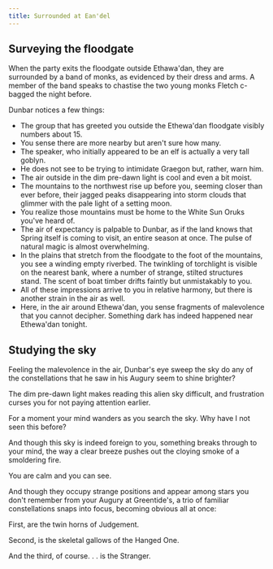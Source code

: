 ```yaml
---
title: Surrounded at Ean'del
---
```


## Surveying the floodgate

When the party exits the floodgate outside Ethawa'dan, they are surrounded by a band of monks, as evidenced by their dress and arms. A member of the band speaks to chastise the two young monks Fletch c-bagged the night before. 

Dunbar notices a few things:

* The group that has greeted you outside the Ethewa'dan floodgate visibly numbers about 15.
* You sense there are more nearby but aren't sure how many.
* The speaker, who initially appeared to be an elf is actually a very tall goblyn.
* He does not see to be trying to intimidate Graegon but, rather, warn him.
* The air outside in the dim pre-dawn light is cool and even a bit moist.
* The mountains to the northwest rise up before you, seeming closer than ever before, their jagged peaks disappearing into storm clouds that glimmer with the pale light of a setting moon.
* You realize those mountains must be home to the White Sun Oruks you've heard of.
* The air of expectancy is palpable to Dunbar, as if the land knows that Spring itself is coming to visit, an entire season at once. The pulse of natural magic is almost overwhelming.
* In the plains that stretch from the floodgate to the foot of the mountains, you see a winding empty riverbed. The twinkling of torchlight is visible on the nearest bank, where a number of strange, stilted structures stand. The scent of boat timber drifts faintly but unmistakably to you. 
* All of these impressions arrive to you in relative harmony, but there is another strain in the air as well.
* Here, in the air around Ethewa'dan, you sense fragments of malevolence that you cannot decipher. Something dark has indeed happened near Ethewa'dan tonight.

## Studying the sky

Feeling the malevolence in the air, Dunbar's eye sweep the sky
do any of the constellations that he saw in his Augury seem to shine brighter?

The dim pre-dawn light makes reading this alien sky difficult, and frustration curses you for not paying attention earlier. 

For a moment your mind wanders as you search the sky. Why have I not seen this before?
 
And though this sky is indeed foreign to you, something breaks through to your mind, the way a clear breeze pushes out the cloying smoke of a smoldering fire.
 
You are calm and you can see. 
 
And though they occupy strange positions and appear among stars you don't remember from your Augury at Greentide's, a trio of familiar constellations snaps into focus, becoming obvious all at once:

First, are the twin horns of Judgement.

Second, is the skeletal gallows of the Hanged One.

And the third, of course. . . is the Stranger.



